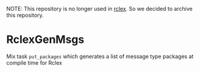NOTE: This repository is no longer used in [rclex](https://github.com/rclex/rclex). So we decided to archive this repository.

# RclexGenMsgs

Mix task `put_packages` which generates a list of message type packages at compile time for Rclex
